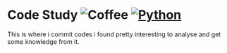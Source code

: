 # Code Study ![Coffee](https://img.shields.io/badge/%C3%89%20tudo%20culpa-do%20caf%C3%A9-brown?style=for-the-badge) [![Python](https://img.shields.io/badge/PY-blue?style=for-the-badge)](https://www.python.org/)

This is where i commit codes i found pretty interesting to analyse and get some knowledge from it.
